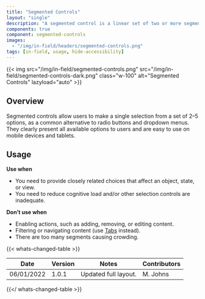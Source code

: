 ```yaml
---
title: "Segmented Controls"
layout: "single"
description: "A segmented control is a linear set of two or more segments, each of which functions as a button."
components: true
component: segmented-controls
images:
  - "/img/in-field/headers/segmented-controls.png"
tags: [in-field, usage, hide-accessibility]
---
```


{{< img src="/img/in-field/segmented-controls.png" src="/img/in-field/segmented-controls-dark.png" class="w-100" alt="Segmented Controls" lazyload="auto" >}}

## Overview

Segmented controls allow users to make a single selection from a set of 2–5 options, as a common alternative to radio buttons and dropdown menus. They clearly present all available options to users and are easy to use on mobile devices and tablets.

## Usage

**Use when**

- You need to provide closely related choices that affect an object, state, or view.
- You need to reduce cognitive load and/or other selection controls are inadequate.

**Don’t use when**

- Enabling actions, such as adding, removing, or editing content.
- Filtering or navigating content (use [Tabs](/components/in-field/tabs/) instead).
- There are too many segments causing crowding.

{{< whats-changed-table >}}

| Date       | Version | Notes                | Contributors |
| ---------- | ------- | -------------------- | ------------ |
| 06/01/2022 | 1.0.1   | Updated full layout. | M. Johns     |

{{</ whats-changed-table >}}
